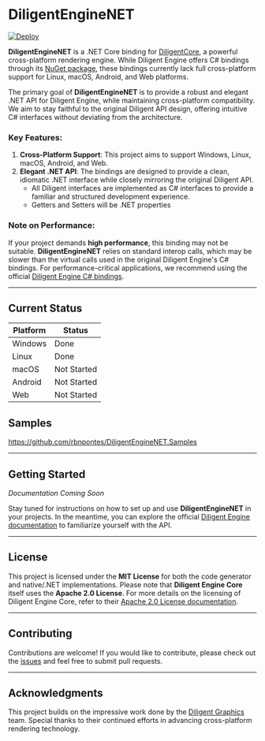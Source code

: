 # DiligentEngineNET
[![Deploy](https://github.com/rbnpontes/DiligentEngineNET/actions/workflows/main.yml/badge.svg)](https://github.com/rbnpontes/DiligentEngineNET/actions/workflows/main.yml)

**DiligentEngineNET** is a .NET Core binding for [DiligentCore](https://github.com/DiligentGraphics/DiligentCore), a powerful cross-platform rendering engine. While Diligent Engine offers C# bindings through its [NuGet package](https://www.nuget.org/packages/DiligentGraphics.DiligentEngine.Core), these bindings currently lack full cross-platform support for Linux, macOS, Android, and Web platforms.

The primary goal of **DiligentEngineNET** is to provide a robust and elegant .NET API for Diligent Engine, while maintaining cross-platform compatibility. We aim to stay faithful to the original Diligent API design, offering intuitive C# interfaces without deviating from the architecture.

### Key Features:

1. **Cross-Platform Support**: This project aims to support Windows, Linux, macOS, Android, and Web.
2. **Elegant .NET API**: The bindings are designed to provide a clean, idiomatic .NET interface while closely mirroring the original Diligent API.
   - All Diligent interfaces are implemented as C# interfaces to provide a familiar and structured development experience.
   - Getters and Setters will be .NET properties

### Note on Performance:

If your project demands **high performance**, this binding may not be suitable. **DiligentEngineNET** relies on standard interop calls, which may be slower than the virtual calls used in the original Diligent Engine's C# bindings. For performance-critical applications, we recommend using the official [Diligent Engine C# bindings](https://www.nuget.org/packages/DiligentGraphics.DiligentEngine.Core).

---

## Current Status

| Platform | Status      |
| -------- |-------------|
| Windows  | Done        |
| Linux    | Done        |
| macOS    | Not Started |
| Android  | Not Started |
| Web      | Not Started |

## Samples
https://github.com/rbnpontes/DiligentEngineNET.Samples

---

## Getting Started

*Documentation Coming Soon*

Stay tuned for instructions on how to set up and use **DiligentEngineNET** in your projects. In the meantime, you can explore the official [Diligent Engine documentation](https://github.com/DiligentGraphics/DiligentCore#readme) to familiarize yourself with the API.

---

## License

This project is licensed under the **MIT License** for both the code generator and native/.NET implementations. Please note that **Diligent Engine Core** itself uses the **Apache 2.0 License**. For more details on the licensing of Diligent Engine Core, refer to their [Apache 2.0 License documentation](https://github.com/DiligentGraphics/DiligentCore?tab=Apache-2.0-1-ov-file#readme).

---

## Contributing

Contributions are welcome! If you would like to contribute, please check out the [issues](https://github.com/rbnpontes/DiligentEngineNET/issues) and feel free to submit pull requests.

---

## Acknowledgments

This project builds on the impressive work done by the [Diligent Graphics](https://github.com/DiligentGraphics/DiligentCore) team. Special thanks to their continued efforts in advancing cross-platform rendering technology.
